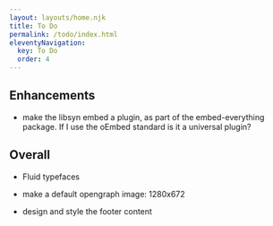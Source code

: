 ```yaml
---
layout: layouts/home.njk
title: To Do
permalink: /todo/index.html
eleventyNavigation:
  key: To Do
  order: 4
---
```


## Enhancements
- make the libsyn embed a plugin, as part of the embed-everything package.  If I use the oEmbed standard is it a universal plugin?


## Overall

- Fluid typefaces
- make a default opengraph image:  1280x672

- design and style the footer content



    
